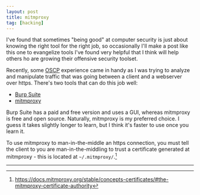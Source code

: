 ```yaml
---
layout: post
title: mitmproxy
tag: [hacking]
---
```

I've found that sometimes "being good" at computer security is just about knowing the right tool for the right job, so occasionally I'll make a post like this one to evangelize tools I've found very helpful that I think will help others ho are growing their offensive security toolset.

Recently, some [OSCP](https://www.offsec.com/courses/pen-200/) experience came in handy as I was trying to analyze and manipulate traffic that was going between a client and a webserver over https. There's two tools that can do this job well:

- [Burp Suite](https://portswigger.net/burp)
- [mitmproxy](https://mitmproxy.org/)

Burp Suite has a paid and free version and uses a GUI, whereas mitmproxy is free and open source. Naturally, mitmproxy is my preferred choice. I guess it takes slightly longer to learn, but I think it's faster to use once you learn it.

To use mitmproxy to man-in-the-middle an https connection, you must tell the client to you are man-in-the-middling to trust a certificate generated at mitmproxy - this is located at `~/.mitmproxy/`.[^1]

---
[^1]: <https://docs.mitmproxy.org/stable/concepts-certificates/#the-mitmproxy-certificate-authority>
